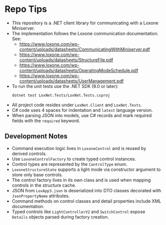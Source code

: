 # Repo Tips

- This repository is a .NET client library for communicating with a Loxone Miniserver.
- The implementation follows the Loxone communication documentation. See:
  - <https://www.loxone.com/wp-content/uploads/datasheets/CommunicatingWithMiniserver.pdf>
  - <https://www.loxone.com/wp-content/uploads/datasheets/StructureFile.pdf>
  - <https://www.loxone.com/wp-content/uploads/datasheets/OperatingModeSchedule.pdf>
  - <https://www.loxone.com/wp-content/uploads/datasheets/UserManagement.pdf>
- To run the unit tests use the .NET SDK (9.0 or later):
  ```sh
  dotnet test LoxNet.Tests/LoxNet.Tests.csproj
  ```
- All project code resides under `LoxNet.Client` and `LoxNet.Tests`.
- C# code uses 4 spaces for indentation and `latest` language version.
- When parsing JSON into models, use C# records and mark required fields with the `required` keyword.

## Development Notes
- Command execution logic lives in `LoxoneControl` and is reused by derived controls.
- Use `LoxoneControlFactory` to create typed control instances.
- Control types are represented by the `ControlType` enum.
- `LoxoneStructureState` supports a light mode via constructor argument to store only base controls.
- The control factory lives in its own class and is used when mapping controls in the structure cache.
- JSON from `LoxApp3.json` is deserialized into DTO classes decorated with `JsonPropertyName` attributes.
- Command methods on control classes and detail properties include XML documentation.
- Typed controls like `LightControllerV2` and `SwitchControl` expose `Details` objects parsed during factory creation.
